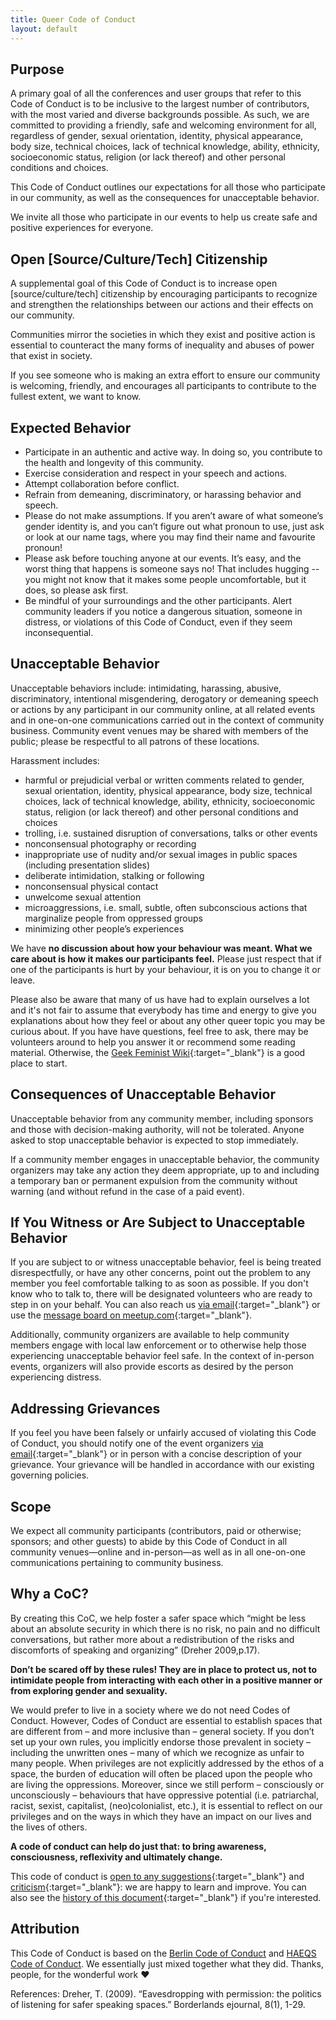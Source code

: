 ```yaml
---
title: Queer Code of Conduct
layout: default
---
```


## Purpose

A primary goal of all the conferences and user groups that refer to this Code of Conduct is to be inclusive to the largest number of contributors, with the most varied and diverse backgrounds possible. As such, we are committed to providing a friendly, safe and welcoming environment for all, regardless of gender, sexual orientation, identity, physical appearance, body size, technical choices, lack of technical knowledge, ability, ethnicity, socioeconomic status, religion (or lack thereof) and other personal conditions and choices.

This Code of Conduct outlines our expectations for all those who participate in our community, as well as the consequences for unacceptable behavior.

We invite all those who participate in our events to help us create safe and positive experiences for everyone.


## Open [Source/Culture/Tech] Citizenship

A supplemental goal of this Code of Conduct is to increase open [source/culture/tech] citizenship by encouraging participants to recognize and strengthen the relationships between our actions and their effects on our community.

Communities mirror the societies in which they exist and positive action is essential to counteract the many forms of inequality and abuses of power that exist in society.

If you see someone who is making an extra effort to ensure our community is welcoming, friendly, and encourages all participants to contribute to the fullest extent, we want to know.


## Expected Behavior

* Participate in an authentic and active way. In doing so, you contribute to the health and longevity of this community.
* Exercise consideration and respect in your speech and actions.
* Attempt collaboration before conflict.
* Refrain from demeaning, discriminatory, or harassing behavior and speech.
* Please do not make assumptions. If you aren’t aware of what someone’s gender identity is, and you can’t figure out what pronoun to use, just ask or look at our name tags, where you may find their name and favourite pronoun!
* Please ask before touching anyone at our events. It’s easy, and the worst thing that happens is someone says no! That includes hugging -- you might not know that it makes some people uncomfortable, but it does, so please ask first. 
* Be mindful of your surroundings and the other participants. Alert community leaders if you notice a dangerous situation, someone in distress, or violations of this Code of Conduct, even if they seem inconsequential.


## Unacceptable Behavior

Unacceptable behaviors include: intimidating, harassing, abusive, discriminatory, intentional misgendering, derogatory or demeaning speech or actions by any participant in our community online, at all related events and in one-on-one communications carried out in the context of community business. Community event venues may be shared with members of the public; please be respectful to all patrons of these locations.

Harassment includes:

* harmful or prejudicial verbal or written comments related to gender, sexual orientation, identity, physical appearance, body size, technical choices, lack of technical knowledge, ability, ethnicity, socioeconomic status, religion (or lack thereof) and other personal conditions and choices
* trolling, i.e. sustained disruption of conversations, talks or other events
* nonconsensual photography or recording
* inappropriate use of nudity and/or sexual images in public spaces (including presentation slides)
* deliberate intimidation, stalking or following
* nonconsensual physical contact
* unwelcome sexual attention
* microaggressions, i.e. small, subtle, often subconscious actions that marginalize people from oppressed groups 
* minimizing other people’s experiences


We  have **no discussion about how your behaviour was meant. What we care about is how it makes our participants feel.** Please just respect that if one of the participants is hurt by your behaviour, it is on you to change it or leave.

Please also be aware that many of us have had to explain ourselves a lot and it's not fair to assume that everybody has time and energy to give you explanations about how they feel or about any other queer topic you may be curious about. If you have have questions, feel free to ask, there may be volunteers around to help you answer it or recommend some reading material. Otherwise, the [Geek Feminist Wiki](https://geekfeminism.wikia.com/wiki/Geek_Feminism_Wiki){:target="_blank"} is a good place to start.


## Consequences of Unacceptable Behavior

Unacceptable behavior from any community member, including sponsors and those with decision-making authority, will not be tolerated. Anyone asked to stop unacceptable behavior is expected to stop immediately.

If a community member engages in unacceptable behavior, the community organizers may take any action they deem appropriate, up to and including a temporary ban or permanent expulsion from the community without warning (and without refund in the case of a paid event).


## If You Witness or Are Subject to Unacceptable Behavior

If you are subject to or witness unacceptable behavior, feel is being treated disrespectfully, or have any other concerns, point out the problem to any member you feel comfortable talking to as soon as possible. If you don't know who to talk to, there will be designated volunteers who are ready to step in on your behalf. You can also reach us [via email](mailto:queer-code-berlin@googlegroups.com){:target="_blank"} or use the [message board on meetup.com](https://www.meetup.com/Queer-Code-Berlin/messages/boards/){:target="_blank"}.

Additionally, community organizers are available to help community members engage with local law enforcement or to otherwise help those experiencing unacceptable behavior feel safe. In the context of in-person events, organizers will also provide escorts as desired by the person experiencing distress.
 

## Addressing Grievances

If you feel you have been falsely or unfairly accused of violating this Code of Conduct, you should notify one of the event organizers [via email](mailto:queer-code-berlin@googlegroups.com){:target="_blank"} or in person with a concise description of your grievance. Your grievance will be handled in accordance with our existing governing policies.


## Scope

We expect all community participants (contributors, paid or otherwise; sponsors; and other guests) to abide by this Code of Conduct in all community venues—online and in-person—as well as in all one-on-one communications pertaining to community business.


## Why a CoC?

By creating this CoC, we help foster a safer space which “might be less about an absolute security in which there is no risk, no pain and no difficult conversations, but rather more about a redistribution of the risks and discomforts of speaking and organizing” (Dreher 2009,p.17).

**Don’t be scared off by these rules! They are in place to protect us, not to intimidate people from interacting with each other in a positive manner or from exploring gender and sexuality.**

We would prefer to live in a society where we do not need Codes of Conduct. However, Codes of Conduct are essential to establish spaces that are different from – and more inclusive than – general society. If you don’t set up your own rules, you implicitly endorse those prevalent in society – including the unwritten ones – many of which we recognize as unfair to many people. When privileges are not explicitly addressed by the ethos of a space, the burden of education will often be placed upon the people who are living the oppressions. Moreover, since we still perform – consciously or unconsciously – behaviours that have oppressive potential (i.e. patriarchal, racist, sexist, capitalist, (neo)colonialist, etc.), it is essential to reflect on our privileges and on the ways in which they have an impact on our lives and the lives of others.

**A code of conduct can help do just that: to bring awareness, consciousness, reflexivity and ultimately change.**

This code of conduct is [open to any suggestions](https://github.com/QueerCodeBerlin/queercodeberlin.github.io//edit/master/coc.md){:target="_blank"} and [criticism](mailto:queer-code-berlin@googlegroups.com){:target="_blank"}: we are happy to learn and improve. You can also see the [history of this document](https://github.com/QueerCodeBerlin/queercodeberlin.github.io/commits/master/coc.md){:target="_blank"} if you're interested. 


## Attribution

This Code of Conduct is based on the [Berlin Code of Conduct](http://berlincodeofconduct.org/) and [HAEQS Code of Conduct](https://haeqs.xyz/code-of-conduct/). We essentially just mixed together what they did. Thanks, people, for the wonderful work &hearts;

References:
Dreher, T. (2009). “Eavesdropping with permission: the politics of listening for safer speaking spaces.” Borderlands ejournal, 8(1), 1-29.
